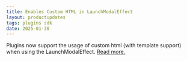 ```yaml
---
title: Enables Custom HTML in LaunchModalEffect
layout: productupdates
tags: plugins sdk
date: 2025-01-30
---
```

Plugins now support the usage of custom html (with template support) when using the LaunchModalEffect. [Read more.](/sdk/layout-effect/#modals)